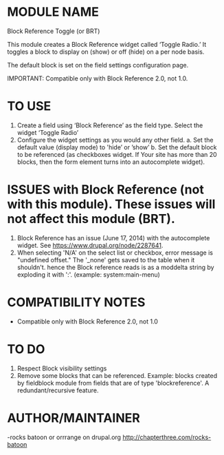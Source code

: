 
MODULE NAME
==================
Block Reference Toggle (or BRT)

This module creates a Block Reference widget called ‘Toggle Radio.’
It toggles a block to display on (show) or off (hide) on a per node basis.

The default block is set on the field settings configuration page.

IMPORTANT: Compatible only with Block Reference 2.0, not 1.0.

TO USE
==================
1. Create a field using ‘Block Reference’ as the field type. Select the widget ‘Toggle Radio’
2. Configure the widget settings as you would any other field.
   a. Set the default value (display mode) to 'hide’ or ’show’
   b. Set the default block to be referenced (as checkboxes widget. If Your site has more than 20 blocks, then the form element turns into an autocomplete widget).


ISSUES with Block Reference (not with this module). These issues will not affect this module (BRT).
==================
1. Block Reference has an issue (June 17, 2014) with the autocomplete widget. See https://www.drupal.org/node/2287641.
2. When selecting 'N/A' on the select list or checkbox, error message is "undefined offset." The '_none' gets saved to the table when it shouldn't.
   hence the Block reference reads is as a moddelta string by exploding it with ':'. (example: system:main-menu)


COMPATIBILITY NOTES
==================
- Compatible only with Block Reference 2.0, not 1.0


TO DO
==================
1. Respect Block visibility settings
2. Remove some blocks that can be referenced. Example: blocks created by fieldblock module from fields that are of type 'blockreference'.
   A redundant/recursive feature.

AUTHOR/MAINTAINER
======================
-rocks batoon or orrrange on drupal.org
http://chapterthree.com/rocks-batoon

